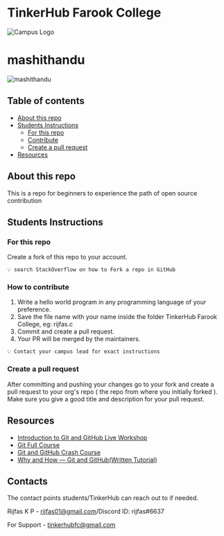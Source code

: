 # TinkerHub Farook College
![Campus Logo](https://tinkerhubfc.netlify.app/img/logo.png)

# mashithandu

![mashithandu](https://github.com/tinkerhub-org/mashithandu/blob/main/resources/rajesh-mashithandu.jpg)


## Table of contents

- [About this repo](#about-this-repo)
- [Students Instructions](#students-instructions)
  - [For this repo](#for-this-repo)
  - [Contribute](#contribute)
  - [Create a pull request](#create-a-pull-request)
- [Resources](#resources)

## About this repo 

This is a repo for beginners to experience the path of open source contribution  
  
## Students Instructions

###  For this repo
Create a fork of this repo to your account.
``` 
💡 search StackOverflow on how to Fork a repo in GitHub
```

### How to contribute
1. Write a hello world program in any programming language of your preference.
2. Save the file name with your name inside the folder TinkerHub Farook College, eg: rijfas.c
3. Commit and create a pull request.
4. Your PR will be merged by the maintainers.




```
💡 Contact your campus lead for exact instructions
```

### Create a pull request

After committing and pushing your changes go to your fork and create a pull request to your org's repo ( the repo from where you initially forked ). Make sure you give a good title and description for your pull request.


## Resources

- [Introduction to Git and GitHub Live Workshop](https://youtu.be/4grkROK0Mro)
- [Git Full Course](https://www.youtube.com/watch?v=8JJ101D3knE)
- [Git and GitHub Crash Course](https://www.youtube.com/watch?v=RGOj5yH7evk)
- [Why and How — Git and GitHub(Written Tutorial)](https://medium.com/swlh/an-introduction-to-git-and-github-22ecb4cb1256)

## Contacts

The contact points students/TinkerHub can reach out to if needed.

Rijfas K P - [rijfas01@gmail.com](mailto:rijfas01@gmail.com)/Discord ID: rijfas#6637

For Support - [tinkerhubfc@gmail.com](mailto:rijfas01@gmail.com)
